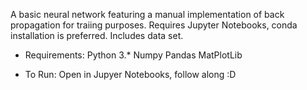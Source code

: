 A basic neural network featuring a manual implementation of back propagation
for traiing purposes. Requires Jupyter Notebooks, conda installation is
preferred. Includes data set.

* Requirements:
Python 3.*
Numpy
Pandas
MatPlotLib

* To Run:
Open in Jupyer Notebooks, follow along :D

